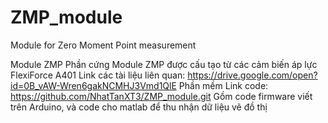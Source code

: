 # ZMP_module
Module for Zero Moment Point measurement 

Module ZMP
Phần cứng
Module ZMP được cấu tạo từ các cảm biến áp lực FlexiForce A401
Link các tài liệu liên quan: https://drive.google.com/open?id=0B_vAW-Wren6gakNCMHJ3Vmd1QlE 
Phần mềm
Link code: https://github.com/NhatTanXT3/ZMP_module.git
Gồm code firmware viết trên Arduino, và code cho matlab để thu nhận dữ liệu vẽ đồ thị
